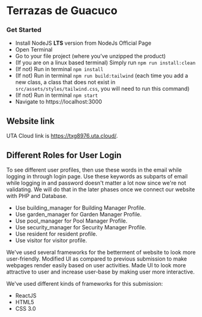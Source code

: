 # Terrazas de Guacuco

### Get Started

- Install NodeJS **LTS** version from NodeJs Official Page
- Open Terminal
- Go to your file project (where you’ve unzipped the product)
- (If you are on a linux based terminal) Simply run `npm run install:clean`
- (If not) Run in terminal `npm install`
- (If not) Run in terminal `npm run build:tailwind` (each time you add a new class, a class that does not exist in `src/assets/styles/tailwind.css`, you will need to run this command)
- (If not) Run in terminal `npm start`
- Navigate to https://localhost:3000

## Website link 

UTA Cloud link is https://txg8976.uta.cloud/.

## Different Roles for User Login

To see different user profiles, then use these words in the email while logging in through login page.
Use these keywords as subparts of email while logging in and password doesn't matter a lot now since we're not validating.
We will do that in the later phases once we connect our website with PHP and Database.

- Use building_manager for Building Manager Profile.
- Use garden_manager for Garden Manager Profile.
- Use pool_manager for Pool Manager Profile.
- Use security_manager for Security Manager Profile.
- Use resident for resident profile.
- Use visitor for visitor profile.

We've used several frameworks for the betterment of website to look more user-friendly.
Modified UI as compared to previous submission to make webpages render easily based on user activities.
Made UI to look more attractive to user and increase user-base by making user more interactive.

We've used different kinds of frameworks for this submission:

- ReactJS
- HTML5
- CSS 3.0

